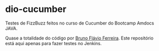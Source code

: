 # dio-cucumber

Testes de FizzBuzz feitos no curso de Cucumber do Bootcamp Amdocs JAVA.

Quase a totalidade do código por [Bruno Flávio Ferreira](https://github.com/Exilio016/). Este repositório está aqui apenas para fazer testes no Jenkins.
